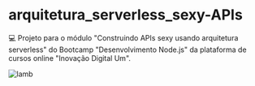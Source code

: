# arquitetura_serverless_sexy-APIs

💻 Projeto para o módulo "Construindo APIs sexy usando arquitetura serverless" do Bootcamp "Desenvolvimento Node.js" da plataforma de cursos online "Inovação Digital Um".


![lamb](https://user-images.githubusercontent.com/66983974/118437013-35560680-b6b8-11eb-944f-750b3a18446d.jpg)
